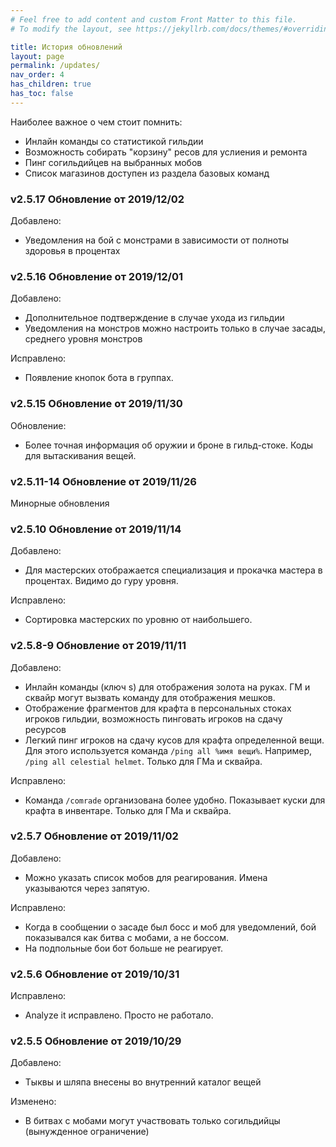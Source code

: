 ```yaml
---
# Feel free to add content and custom Front Matter to this file.
# To modify the layout, see https://jekyllrb.com/docs/themes/#overriding-theme-defaults

title: История обновлений
layout: page
permalink: /updates/
nav_order: 4
has_children: true
has_toc: false
---
```


Наиболее важное о чем стоит помнить: 
- Инлайн команды со статистикой гильдии 
- Возможность собирать "корзину" ресов для услиения и ремонта
- Пинг согильдийцев на выбранных мобов
- Список магазинов доступен из раздела базовых команд 

### v2.5.17 Обновление от 2019/12/02

Добавлено: 
- Уведомления на бой с монстрами в зависимости от полноты здоровья в процентах 

### v2.5.16 Обновление от 2019/12/01

Добавлено: 
- Дополнительное подтверждение в случае ухода из гильдии
- Уведомления на монстров можно настроить только в случае засады, среднего уровня монстров

Исправлено:
- Появление кнопок бота в группах. 

### v2.5.15 Обновление от 2019/11/30

Обновление:
- Более точная информация об оружии и броне в гильд-стоке. Коды для вытаскивания вещей. 

### v2.5.11-14 Обновление от 2019/11/26

Минорные обновления

### v2.5.10 Обновление от 2019/11/14

Добавлено: 
- Для мастерских отображается специализация и прокачка мастера в процентах. Видимо до гуру уровня. 

Исправлено:
- Сортировка мастерских по уровню от наибольшего. 

### v2.5.8-9 Обновление от 2019/11/11

Добавлено: 
- Инлайн команды (ключ s) для отображения золота на руках. ГМ и сквайр могут вызвать команду для отображения мешков. 
- Отображение фрагментов для крафта в персональных стоках игроков гильдии, возможность пинговать игроков на сдачу ресурсов
- Легкий пинг игроков на сдачу кусов для крафта определенной вещи. Для этого используется команда `/ping all %имя вещи%`. Например, `/ping all celestial helmet`. Только для ГМа и сквайра. 

Исправлено: 
- Команда `/comrade` организована более удобно. Показывает куски для крафта в инвентаре. Только для ГМа и сквайра. 

### v2.5.7 Обновление от 2019/11/02 

Добавлено: 
- Можно указать список мобов для реагирования. Имена указываются через запятую. 

Исправлено:
- Когда в сообщении о засаде был босс и моб для уведомлений, бой показывался как битва с мобами, а не боссом. 
- На подпольные бои бот больше не реагирует. 

### v2.5.6 Обновление от 2019/10/31 

Исправлено:
- Analyze it исправлено. Просто не работало.  

### v2.5.5 Обновление от 2019/10/29 

Добавлено: 
- Тыквы и шляпа внесены во внутренний каталог вещей 

Изменено:
- В битвах с мобами могут участвовать только согильдийцы (вынужденное ограничение)

